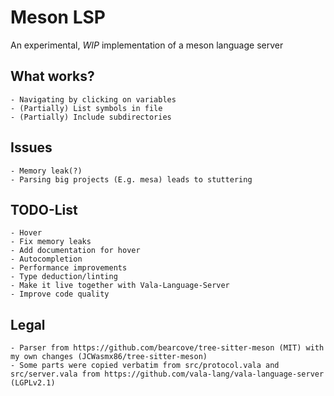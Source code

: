 # Meson LSP

An experimental, *WIP* implementation of a meson language server

## What works?
	- Navigating by clicking on variables
	- (Partially) List symbols in file
	- (Partially) Include subdirectories
## Issues
	- Memory leak(?)
	- Parsing big projects (E.g. mesa) leads to stuttering

## TODO-List
	- Hover
	- Fix memory leaks
	- Add documentation for hover
	- Autocompletion
	- Performance improvements
	- Type deduction/linting
	- Make it live together with Vala-Language-Server
	- Improve code quality

## Legal
	- Parser from https://github.com/bearcove/tree-sitter-meson (MIT) with my own changes (JCWasmx86/tree-sitter-meson)
	- Some parts were copied verbatim from src/protocol.vala and src/server.vala from https://github.com/vala-lang/vala-language-server (LGPLv2.1)
